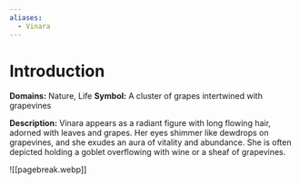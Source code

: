 ```yaml
---
aliases:
  - Vinara
---
```

# Introduction
**Domains:** Nature, Life
**Symbol:** A cluster of grapes intertwined with grapevines

**Description:** Vinara appears as a radiant figure with long flowing hair, adorned with leaves and grapes. Her eyes shimmer like dewdrops on grapevines, and she exudes an aura of vitality and abundance. She is often depicted holding a goblet overflowing with wine or a sheaf of grapevines.

![[pagebreak.webp]]